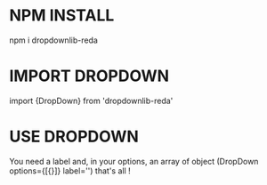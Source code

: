 # NPM INSTALL

npm i dropdownlib-reda

# IMPORT DROPDOWN

import {DropDown} from 'dropdownlib-reda'

# USE DROPDOWN

 You need a label and, in your options, an array of object (DropDown options={[{}]} label='') that's all !

